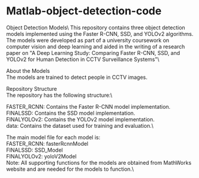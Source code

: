 # Matlab-object-detection-code
Object Detection Models\ 
This repository contains three object detection models implemented using the Faster R-CNN, SSD, and YOLOv2 algorithms. The models were developed as part of a university coursework on computer vision and deep learning and aided in the writing of a research paper on "A Deep Learning Study: Comparing Faster R-CNN, SSD, and YOLOv2 for Human Detection in CCTV Surveillance Systems"\

About the Models\
The models are trained to detect people in CCTV images.

Repository Structure\
The repository has the following structure:\

FASTER_RCNN: Contains the Faster R-CNN model implementation.\
FINALSSD: Contains the SSD model implementation.\
FINALYOLOv2: Contains the YOLOv2 model implementation.\
data: Contains the dataset used for training and evaluation.\

The main model file for each model is:\
FASTER_RCNN: fasterRcnnModel\
FINALSSD: SSD_Model\
FINALYOLOv2: yoloV2Model\
Note: All supporting functions for the models are obtained from MathWorks website and are needed for the models to function.\
